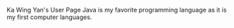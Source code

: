 Ka Wing Yan's User Page
Java is my favorite programming language as it is my first computer languages.